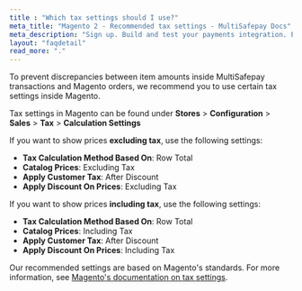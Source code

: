 ```yaml
---
title : "Which tax settings should I use?"
meta_title: "Magento 2 - Recommended tax settings - MultiSafepay Docs"
meta_description: "Sign up. Build and test your payments integration. Explore our products and services. Use our API Reference, SDKs, and wrappers. Get support."
layout: "faqdetail"
read_more: "."
---
```


To prevent discrepancies between item amounts inside MultiSafepay transactions and Magento orders, we recommend you to use certain tax settings inside Magento.

Tax settings in Magento can be found under **Stores** > **Configuration** > **Sales** > **Tax** > **Calculation Settings**

If you want to show prices **excluding tax**, use the following settings:

+ **Tax Calculation Method Based On**: Row Total
+ **Catalog Prices**: Excluding Tax
+ **Apply Customer Tax**: After Discount
+ **Apply Discount On Prices**: Excluding Tax

If you want to show prices **including tax**, use the following settings:

+ **Tax Calculation Method Based On**: Row Total
+ **Catalog Prices**: Including Tax
+ **Apply Customer Tax**: After Discount
+ **Apply Discount On Prices**: Including Tax

Our recommended settings are based on Magento's standards. For more information, see [Magento's documentation on tax settings](https://docs.magento.com/user-guide/tax/warning-messages.html).
